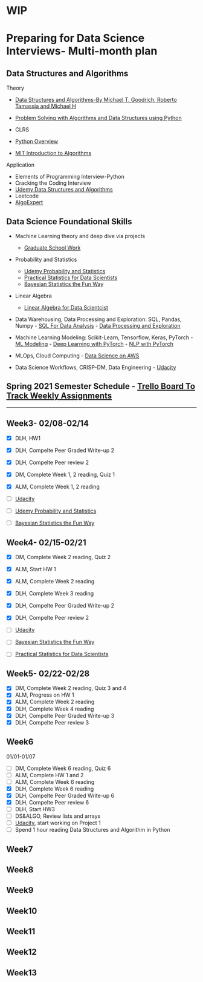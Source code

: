 # WIP

# Preparing for Data Science Interviews- Multi-month plan

## Data Structures and Algorithms
Theory
- [Data Structures and Algorithms-By Michael T. Goodrich, Roberto Tamassia and Michael H ](https://learning.oreilly.com/library/view/data-structures-and/9781118290279/06_chap01.html)
- [Problem Solving with Algorithms and Data Structures using Python](https://runestone.academy/runestone/books/published/pythonds/index.html)
- CLRS

- [Python Overview](https://www.udemy.com/course/complete-python-bootcamp/learn/lecture/9442462?start=435#overview)

- [MIT Introduction to Algorithms](https://ocw.mit.edu/courses/electrical-engineering-and-computer-science/6-006-introduction-to-algorithms-fall-2011/lecture-videos/lecture-1-algorithmic-thinking-peak-finding/)

Application
- Elements of Programming Interview-Python
- Cracking the Coding Interview
- [Udemy Data Structures and Algorithms](https://www.udemy.com/course/algorithms-and-data-structures-in-python/learn/lecture/5808496#overview)
- Leetcode
- [AlgoExpert](https://www.algoexpert.io/questions)


## Data Science Foundational Skills
   - Machine Learning theory and deep dive via projects
     - [Graduate School Work](https://github.com/boshika/ms-ds)
     
   - Probability and Statistics
     - [Udemy Probability and Statistics](https://www.udemy.com/course/statistics-probability/learn/lecture/9562342#overview)
     - [Practical Statistics for Data Scientists](https://learning.oreilly.com/library/view/practical-statistics-for/9781492072935/titlepage01.html)
     - [Bayesian Statistics the Fun Way](https://learning.oreilly.com/library/view/bayesian-statistics-the/9781098122492/)
     
   - Linear Algebra
     - [Linear Algebra for Data Scientcist](https://www.udemy.com/course/linear-algebra-for-beginners-matrices-and-vector-spaces/learn/lecture/10429656#overview)
     
   - Data Warehousing, Data Processing and Exploration: SQL, Pandas, Numpy
    - [SQL For Data Analysis](https://learning.oreilly.com/library/view/sql-for-data/9781492088776/)
    - [Data Processing and Exploration](https://learning.oreilly.com/library/view/data-wrangling-with/9781789800111/#toc/)
    
   - Machine Learning Modeling: Scikit-Learn, Tensorflow, Keras, PyTorch
    - [ML Modeling](https://learning.oreilly.com/library/view/hands-on-machine-learning/9781492032632/)
    - [Deep Learning with PyTorch](https://learning.oreilly.com/library/view/deep-learning-with/9781617295263/)
    - [NLP with PyTorch](https://learning.oreilly.com/library/view/natural-language-processing/9781491978221/)
    
   - MLOps, Cloud Computing
    - [Data Science on AWS](https://learning.oreilly.com/library/view/data-science-on/9781492079385/#toc)
   
   - Data Science Workflows, CRISP-DM, Data Engineering
    - [Udacity](https://classroom.udacity.com/nanodegrees/nd025/dashboard/overview)
      

## Spring 2021 Semester Schedule - [Trello Board To Track Weekly Assignments](https://trello.com/b/Jy4h3mjC/learnings)
----------------------------------------------------------------------------------------------------------------------

## Week3- 02/08-02/14
- [x] DLH, HW1
- [x] DLH, Compelte Peer Graded Write-up 2
- [x] DLH, Compelte Peer review 2
- [x] DM, Complete Week 1, 2 reading, Quiz 1
- [x] ALM, Complete Week 1, 2 reading
- [ ] [Udacity](https://classroom.udacity.com/nanodegrees/nd025/dashboard/overview)
- [ ] [Udemy Probability and Statistics](https://www.udemy.com/course/statistics-probability/learn/lecture/9562342#overview) 
- [ ] [Bayesian Statistics the Fun Way](https://learning.oreilly.com/library/view/bayesian-statistics-the/9781098122492/)


## Week4- 02/15-02/21
- [x] DM, Complete Week 2 reading, Quiz 2
- [x] ALM, Start HW 1
- [x] ALM, Complete Week 2 reading
- [x] DLH, Complete Week 3 reading
- [x] DLH, Compelte Peer Graded Write-up 2
- [x] DLH, Compelte Peer review 2
- [ ] [Udacity](https://classroom.udacity.com/nanodegrees/nd025/dashboard/overview)
- [ ] [Bayesian Statistics the Fun Way](https://learning.oreilly.com/library/view/bayesian-statistics-the/9781098122492/)
- [ ] [Practical Statistics for Data Scientists](https://learning.oreilly.com/library/view/practical-statistics-for/9781492072935/titlepage01.html)


## Week5- 02/22-02/28
- [x] DM, Complete Week 2 reading, Quiz 3 and 4
- [x] ALM, Progress on HW 1
- [x] ALM, Complete Week 2 reading
- [x] DLH, Complete Week 4 reading
- [x] DLH, Compelte Peer Graded Write-up 3
- [x] DLH, Compelte Peer review 3

## Week6
01/01-01/07
- [ ] DM, Complete Week 6 reading, Quiz 6
- [ ] ALM, Complete HW 1 and 2
- [ ] ALM, Complete Week 6 reading
- [x] DLH, Complete Week 6 reading
- [x] DLH, Compelte Peer Graded Write-up 6
- [x] DLH, Compelte Peer review 6
- [ ] DLH, Start HW3
- [ ] DS&ALGO, Review lists and arrays
- [ ] [Udacity](https://classroom.udacity.com/nanodegrees/nd025/dashboard/overview), start working on Project 1
- [ ] Spend 1 hour reading Data Structures and Algorithm in Python

## Week7
## Week8
## Week9
## Week10
## Week11
## Week12
## Week13
